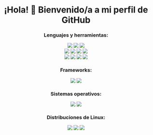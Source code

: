 <!-- Encabezado -->
<h1 align="center">¡Hola! 👋 Bienvenido/a a mi perfil de GitHub</h1>

<!-- Lenguajes y herramientas -->
<h3 align="center">Lenguajes y herramientas:</h3>
<div align="center">
  <img src="https://img.shields.io/badge/-HTML-E34F26?style=flat&logo=HTML5&logoColor=white">
  <img src="https://img.shields.io/badge/-CSS-1572B6?style=flat&logo=CSS3&logoColor=white"> 
  <img src="https://img.shields.io/badge/-JavaScript-F7DF1E?style=flat&logo=JavaScript&logoColor=black">
  <br>
  <img src="https://img.shields.io/badge/-C++-3776AB?style=flat&logo=C%2B%2B&logoColor=white">
  <img src="https://img.shields.io/badge/-Java-%23ED8B00?style=flat&logo=openjdk&logoColor=white">
  <img src="https://img.shields.io/badge/-Node.js-339933?style=flat&logo=Node.js&logoColor=white">
  <img src="https://img.shields.io/badge/-Arduino-00808C?style=flat&logo=Arduino&logoColor=white">
  <br>
  <img src="https://img.shields.io/badge/MySQL-%2300f.svg?style=flag&logo=mysql&logoColor=white">
  <img src="https://img.shields.io/badge/-Bash-000?style=flat&logo=gnu-bash&logoColor=white">
  <img src="https://img.shields.io/badge/-Git-F05032?style=flat&logo=Git&logoColor=white"> 
  <img src="https://img.shields.io/badge/-Docker-2496ED?style=flat&logo=Docker&logoColor=white">
</div>

<!-- Frameworks-->
<h3 align="center">Frameworks:</h3>
<div align="center">
  <img src="https://img.shields.io/badge/spring-%236DB33F.svg?style=flat&logo=spring&logoColor=white">
  <img src="https://img.shields.io/badge/NextJS-black?style=flat&logo=next.js&logoColor=white">
</div>

<!-- Sistemas operativos -->
<h3 align="center">Sistemas operativos:</h3>
<div align="center">
  <img src="https://img.shields.io/badge/-Linux-000?style=flat&logo=Linux&logoColor=white">
  <img src="https://img.shields.io/badge/-Windows-0078D4?style=flat&logo=Windows&logoColor=white">
</div>

<!-- Distribuciones de Linux -->
<h3 align="center">Distribuciones de Linux:</h3>
<div align="center">
  <img src="https://img.shields.io/badge/-Debian-A81D33?style=flat&logo=Debian&logoColor=white">
  <img src="https://img.shields.io/badge/-Kali-557C94?style=flat&logo=Kali%20Linux&logoColor=white">
  <img src="https://img.shields.io/badge/-Ubuntu-E95420?style=flat&logo=Ubuntu&logoColor=white">
</div>

<!-- Estadísticas de GitHub
<p align="center">
  <img src="https://github-readme-stats.vercel.app/api?username=brunojardon&show_icons=true&theme=dracula">
</p> -->
